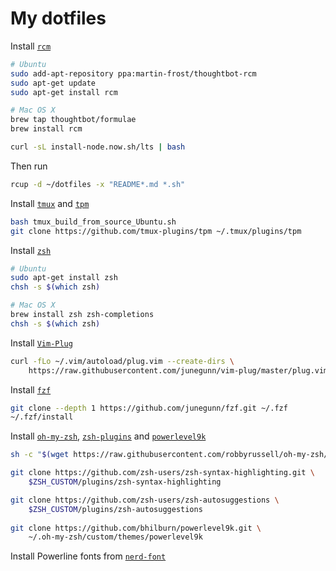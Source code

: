 # My dotfiles
Install [`rcm`](https://github.com/thoughtbot/rcm)
```bash
# Ubuntu
sudo add-apt-repository ppa:martin-frost/thoughtbot-rcm
sudo apt-get update
sudo apt-get install rcm
```

```bash
# Mac OS X
brew tap thoughtbot/formulae
brew install rcm
```

```bash
curl -sL install-node.now.sh/lts | bash
```

Then run
```bash
rcup -d ~/dotfiles -x "README*.md *.sh"
```

Install [`tmux`](https://github.com/tmux/tmux) and [`tpm`](https://github.com/tmux-plugins/tpm)
```bash
bash tmux_build_from_source_Ubuntu.sh
git clone https://github.com/tmux-plugins/tpm ~/.tmux/plugins/tpm
```

Install [`zsh`](https://github.com/robbyrussell/oh-my-zsh/wiki/Installing-ZSH)
```bash
# Ubuntu
sudo apt-get install zsh
chsh -s $(which zsh)
```

```bash
# Mac OS X
brew install zsh zsh-completions
chsh -s $(which zsh)
```

Install [`Vim-Plug`](https://github.com/junegunn/vim-plug)
```bash
curl -fLo ~/.vim/autoload/plug.vim --create-dirs \
    https://raw.githubusercontent.com/junegunn/vim-plug/master/plug.vim
```

Install [`fzf`](https://github.com/junegunn/fzf)
```bash
git clone --depth 1 https://github.com/junegunn/fzf.git ~/.fzf
~/.fzf/install
```

Install [`oh-my-zsh`](https://github.com/robbyrussell/oh-my-zsh), [`zsh-plugins`]() and [`powerlevel9k`](https://github.com/bhilburn/powerlevel9k)
```bash
sh -c "$(wget https://raw.githubusercontent.com/robbyrussell/oh-my-zsh/master/tools/install.sh -O -)"

git clone https://github.com/zsh-users/zsh-syntax-highlighting.git \ 
    $ZSH_CUSTOM/plugins/zsh-syntax-highlighting

git clone https://github.com/zsh-users/zsh-autosuggestions \
    $ZSH_CUSTOM/plugins/zsh-autosuggestions
    
git clone https://github.com/bhilburn/powerlevel9k.git \ 
    ~/.oh-my-zsh/custom/themes/powerlevel9k
```

Install Powerline fonts from [`nerd-font`](https://github.com/ryanoasis/nerd-fonts)
